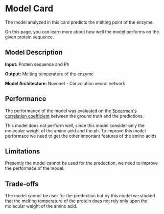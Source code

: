 # Model Card

The model analyzed in this card predicts the melting point of the enzyme.

On this page, you can learn more about how well the model performs on the given protein sequence.

## Model Description

**Input:** Protein sequence and Ph

**Output:** Melting temperature of the enzyme

**Model Architecture:** Novonet - Convolution neural network

## Performance

The performance of the model was evaluated on the [Spearman's correlation coefficient](https://en.wikipedia.org/wiki/Spearman%27s_rank_correlation_coefficient) between the ground truth and the predictions.

This model does not perform well, since this model consider only the molecular weight of the amino acid and the ph. To improve this model performace we need to get the other important features of the amino acids

## Limitations

Presently the model cannot be used for the predection, we need to improve the performace of the model.

## Trade-offs

The model cannot be user for the predection but by this model we studied that the melting temperature of the protein does not rely only upon the molecular weight of the amino acid.
